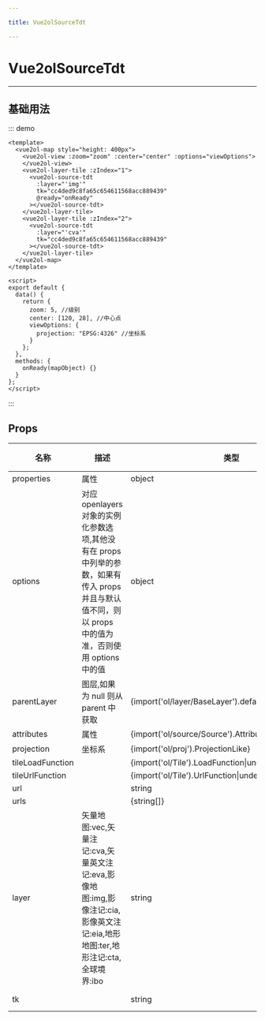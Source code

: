 ```yaml
---

title: Vue2olSourceTdt

---
```


# Vue2olSourceTdt

---

## 基础用法

::: demo

```vue
<template>
  <vue2ol-map style="height: 400px">
    <vue2ol-view :zoom="zoom" :center="center" :options="viewOptions">
    </vue2ol-view>
    <vue2ol-layer-tile :zIndex="1">
      <vue2ol-source-tdt
        :layer="'img'"
        tk="cc4ded9c8fa65c654611568acc889439"
        @ready="onReady"
      ></vue2ol-source-tdt>
    </vue2ol-layer-tile>
    <vue2ol-layer-tile :zIndex="2">
      <vue2ol-source-tdt
        :layer="'cva'"
        tk="cc4ded9c8fa65c654611568acc889439"
      ></vue2ol-source-tdt>
    </vue2ol-layer-tile>
  </vue2ol-map>
</template>

<script>
export default {
  data() {
    return {
      zoom: 5, //级别
      center: [120, 28], //中心点
      viewOptions: {
        projection: "EPSG:4326" //坐标系
      }
    };
  },
  methods: {
    onReady(mapObject) {}
  }
};
</script>
```

:::

## Props

| 名称             | 描述                                                                                                                                                  | 类型                                                    | 取值范围                                                                        | 默认值                                   |
| ---------------- | ----------------------------------------------------------------------------------------------------------------------------------------------------- | ------------------------------------------------------- | ------------------------------------------------------------------------------- | ---------------------------------------- |
| properties       | 属性                                                                                                                                                  | object                                                  | -                                                                               |                                          |
| options          | 对应 openlayers 对象的实例化参数选项,其他没有在 props 中列举的参数，如果有传入 props 并且与默认值不同，则以 props 中的值为准，否则使用 options 中的值 | object                                                  | -                                                                               |                                          |
| parentLayer      | 图层,如果为 null 则从 parent 中获取                                                                                                                   | {import('ol/layer/BaseLayer').default}                  | -                                                                               |                                          |
| attributes       | 属性                                                                                                                                                  | {import('ol/source/Source').AttributionLike\|undefined} | -                                                                               |                                          |
| projection       | 坐标系                                                                                                                                                | {import('ol/proj').ProjectionLike}                      | -                                                                               | "EPSG:4326"                              |
| tileLoadFunction |                                                                                                                                                       | {import('ol/Tile').LoadFunction\|undefined}             | -                                                                               |                                          |
| tileUrlFunction  |                                                                                                                                                       | {import('ol/Tile').UrlFunction\|undefined}              | -                                                                               |                                          |
| url              |                                                                                                                                                       | string                                                  | -                                                                               |                                          |
| urls             |                                                                                                                                                       | {string[]}                                              | -                                                                               |                                          |
| layer            | 矢量地图:vec,矢量注记:cva,矢量英文注记:eva,影像地图:img,影像注记:cia,影像英文注记:eia,地形地图:ter,地形注记:cta,全球境界:ibo                          | string                                                  | `"vec" \| "cva" \| "eva" \| "img" \| "cia" \| "eia" \| "ter" \| "cta" \| "ibo"` | "img"                                    |
| tk               |                                                                                                                                                       | string                                                  | -                                                                               | () => "cc4ded9c8fa65c654611568acc889439" |
